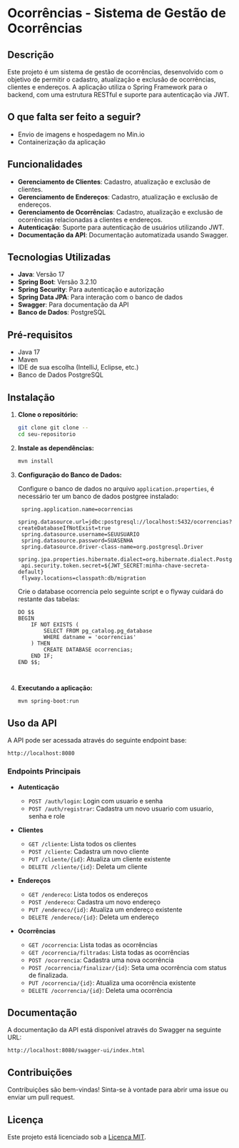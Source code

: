 
# Ocorrências - Sistema de Gestão de Ocorrências

## Descrição

Este projeto é um sistema de gestão de ocorrências, desenvolvido com o objetivo de permitir o cadastro, atualização e exclusão de ocorrências, clientes e endereços. A aplicação utiliza o Spring Framework para o backend, com uma estrutura RESTful e suporte para autenticação via JWT.
## O que falta ser feito a seguir?

- Envio de imagens e hospedagem no Min.io
- Containerização da aplicação




## Funcionalidades

- **Gerenciamento de Clientes**: Cadastro, atualização e exclusão de clientes.
- **Gerenciamento de Endereços**: Cadastro, atualização e exclusão de endereços.
- **Gerenciamento de Ocorrências**: Cadastro, atualização e exclusão de ocorrências relacionadas a clientes e endereços.
- **Autenticação**: Suporte para autenticação de usuários utilizando JWT.
- **Documentação da API**: Documentação automatizada usando Swagger.

## Tecnologias Utilizadas

- **Java**: Versão 17
- **Spring Boot**: Versão 3.2.10
- **Spring Security**: Para autenticação e autorização
- **Spring Data JPA**: Para interação com o banco de dados
- **Swagger**: Para documentação da API
- **Banco de Dados**: PostgreSQL

## Pré-requisitos

 - Java 17
 - Maven
 - IDE de sua escolha (IntelliJ, Eclipse, etc.)
 - Banco de Dados PostgreSQL


## Instalação

1. **Clone o repositório:**

   ```bash
   git clone git clone --
   cd seu-repositorio
   ```

2. **Instale as dependências:**

   ```bash
   mvn install
   ```

3. **Configuração do Banco de Dados:**

   Configure o banco de dados no arquivo `application.properties`, é necessário ter um banco de dados postgree instalado:

   ```properties
    spring.application.name=ocorrencias
    spring.datasource.url=jdbc:postgresql://localhost:5432/ocorrencias?createDatabaseIfNotExist=true
    spring.datasource.username=SEUUSUARIO
    spring.datasource.password=SUASENHA
    spring.datasource.driver-class-name=org.postgresql.Driver
    spring.jpa.properties.hibernate.dialect=org.hibernate.dialect.PostgreSQLDialect
    api.security.token.secret=${JWT_SECRET:minha-chave-secreta-default}
    flyway.locations=classpath:db/migration
   ```
   
   Crie o database ocorrencia pelo seguinte script e o flyway cuidará do restante das tabelas:
	```
	DO $$
	BEGIN
		IF NOT EXISTS (
			SELECT FROM pg_catalog.pg_database
			WHERE datname = 'ocorrencias'
		) THEN
			CREATE DATABASE ocorrencias;
		END IF;
	END $$;
	
	

4. **Executando a aplicação:**

   ```bash
   mvn spring-boot:run
   ```

## Uso da API

A API pode ser acessada através do seguinte endpoint base:

```
http://localhost:8080
```

### Endpoints Principais

- **Autenticação**
  - `POST /auth/login`: Login com usuario e senha
  - `POST /auth/registrar`: Cadastra um novo usuario com usuario, senha e role
- **Clientes**
  - `GET /cliente`: Lista todos os clientes
  - `POST /cliente`: Cadastra um novo cliente
  - `PUT /cliente/{id}`: Atualiza um cliente existente
  - `DELETE /cliente/{id}`: Deleta um cliente

- **Endereços**
  - `GET /endereco`: Lista todos os endereços
  - `POST /endereco`: Cadastra um novo endereço
  - `PUT /endereco/{id}`: Atualiza um endereço existente
  - `DELETE /endereco/{id}`: Deleta um endereço

- **Ocorrências**
  - `GET /ocorrencia`: Lista todas as ocorrências
  - `GET /ocorrencia/filtradas`: Lista todas as ocorrências
  - `POST /ocorrencia`: Cadastra uma nova ocorrência
  - `POST /ocorrencia/finalizar/{id}`: Seta uma ocorrência com status de finalizada.
  - `PUT /ocorrencia/{id}`: Atualiza uma ocorrência existente
  - `DELETE /ocorrencia/{id}`: Deleta uma ocorrência


## Documentação

A documentação da API está disponível através do Swagger na seguinte URL:

```
http://localhost:8080/swagger-ui/index.html
```

## Contribuições

Contribuições são bem-vindas! Sinta-se à vontade para abrir uma issue ou enviar um pull request.

## Licença

Este projeto está licenciado sob a [Licença MIT](LICENSE).



